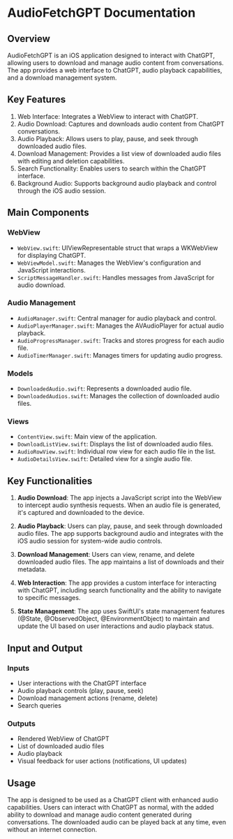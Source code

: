 # AudioFetchGPT Documentation

## Overview

AudioFetchGPT is an iOS application designed to interact with ChatGPT, allowing users to download and manage audio content from conversations. The app provides a web interface to ChatGPT, audio playback capabilities, and a download management system.

## Key Features

1. Web Interface: Integrates a WebView to interact with ChatGPT.
2. Audio Download: Captures and downloads audio content from ChatGPT conversations.
3. Audio Playback: Allows users to play, pause, and seek through downloaded audio files.
4. Download Management: Provides a list view of downloaded audio files with editing and deletion capabilities.
5. Search Functionality: Enables users to search within the ChatGPT interface.
6. Background Audio: Supports background audio playback and control through the iOS audio session.

## Main Components

### WebView

- `WebView.swift`: UIViewRepresentable struct that wraps a WKWebView for displaying ChatGPT.
- `WebViewModel.swift`: Manages the WebView's configuration and JavaScript interactions.
- `ScriptMessageHandler.swift`: Handles messages from JavaScript for audio download.

### Audio Management

- `AudioManager.swift`: Central manager for audio playback and control.
- `AudioPlayerManager.swift`: Manages the AVAudioPlayer for actual audio playback.
- `AudioProgressManager.swift`: Tracks and stores progress for each audio file.
- `AudioTimerManager.swift`: Manages timers for updating audio progress.

### Models

- `DownloadedAudio.swift`: Represents a downloaded audio file.
- `DownloadedAudios.swift`: Manages the collection of downloaded audio files.

### Views

- `ContentView.swift`: Main view of the application.
- `DownloadListView.swift`: Displays the list of downloaded audio files.
- `AudioRowView.swift`: Individual row view for each audio file in the list.
- `AudioDetailsView.swift`: Detailed view for a single audio file.

## Key Functionalities

1. **Audio Download**: The app injects a JavaScript script into the WebView to intercept audio synthesis requests. When an audio file is generated, it's captured and downloaded to the device.

2. **Audio Playback**: Users can play, pause, and seek through downloaded audio files. The app supports background audio and integrates with the iOS audio session for system-wide audio controls.

3. **Download Management**: Users can view, rename, and delete downloaded audio files. The app maintains a list of downloads and their metadata.

4. **Web Interaction**: The app provides a custom interface for interacting with ChatGPT, including search functionality and the ability to navigate to specific messages.

5. **State Management**: The app uses SwiftUI's state management features (@State, @ObservedObject, @EnvironmentObject) to maintain and update the UI based on user interactions and audio playback status.

## Input and Output

### Inputs
- User interactions with the ChatGPT interface
- Audio playback controls (play, pause, seek)
- Download management actions (rename, delete)
- Search queries

### Outputs
- Rendered WebView of ChatGPT
- List of downloaded audio files
- Audio playback
- Visual feedback for user actions (notifications, UI updates)

## Usage

The app is designed to be used as a ChatGPT client with enhanced audio capabilities. Users can interact with ChatGPT as normal, with the added ability to download and manage audio content generated during conversations. The downloaded audio can be played back at any time, even without an internet connection.
